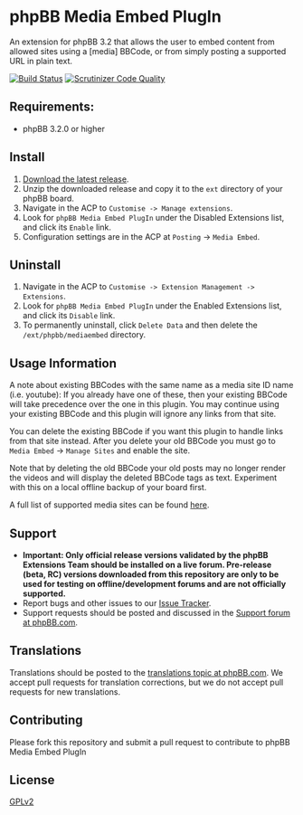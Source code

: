 # phpBB Media Embed PlugIn

An extension for phpBB 3.2 that allows the user to embed content from allowed sites using a [media] BBCode, or from simply posting a supported URL in plain text.

[![Build Status](https://travis-ci.org/phpbb-extensions/mediaembed.svg?branch=master)](https://travis-ci.org/phpbb-extensions/mediaembed)
[![Scrutinizer Code Quality](https://scrutinizer-ci.com/g/phpbb-extensions/mediaembed/badges/quality-score.png?b=master)](https://scrutinizer-ci.com/g/phpbb-extensions/mediaembed/?branch=master)

## Requirements:

* phpBB 3.2.0 or higher

## Install

1. [Download the latest release](https://www.phpbb.com/customise/db/extension/mediaembed/).
2. Unzip the downloaded release and copy it to the `ext` directory of your phpBB board.
3. Navigate in the ACP to `Customise -> Manage extensions`.
4. Look for `phpBB Media Embed PlugIn` under the Disabled Extensions list, and click its `Enable` link.
5. Configuration settings are in the ACP at `Posting` -> `Media Embed`.

## Uninstall

1. Navigate in the ACP to `Customise -> Extension Management -> Extensions`.
2. Look for `phpBB Media Embed PlugIn` under the Enabled Extensions list, and click its `Disable` link.
3. To permanently uninstall, click `Delete Data` and then delete the `/ext/phpbb/mediaembed` directory.

## Usage Information

A note about existing BBCodes with the same name as a media site ID name (i.e. youtube): 
If you already have one of these, then your existing BBCode will take precedence over 
the one in this plugin. You may continue using your existing BBCode and this plugin will 
ignore any links from that site. 

You can delete the existing BBCode if you want this plugin to handle links from that site
instead. After you delete your old BBCode you must go to `Media Embed` -> 
`Manage Sites` and enable the site.

Note that by deleting the old BBCode your old posts may no longer render the videos 
and will display the deleted BBCode tags as text. Experiment with this on a local 
offline backup of your board first.

A full list of supported media sites can be found [here](http://s9etextformatter.readthedocs.io/Plugins/MediaEmbed/Sites/).

## Support

* **Important: Only official release versions validated by the phpBB Extensions Team should be installed on a live forum. Pre-release (beta, RC) versions downloaded from this repository are only to be used for testing on offline/development forums and are not officially supported.**
* Report bugs and other issues to our [Issue Tracker](https://github.com/phpbb-extensions/mediaembed/issues).
* Support requests should be posted and discussed in the [Support forum at phpBB.com](https://www.phpbb.com/customise/db/extension/mediaembed/support).

## Translations

Translations should be posted to the [translations topic at phpBB.com](https://www.phpbb.com/customise/db/extension/mediaembed/support/topic/174586). We accept pull requests for translation corrections, but we do not accept pull requests for new translations.

## Contributing

Please fork this repository and submit a pull request to contribute to phpBB Media Embed PlugIn

## License

[GPLv2](license.txt)
